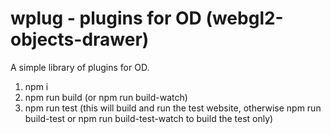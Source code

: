 # wplug - plugins for OD (webgl2-objects-drawer)
A simple library of plugins for OD.


1. npm i
2. npm run build (or npm run build-watch)
3. npm run test 
(this will build and run the test website, otherwise npm run build-test or npm run build-test-watch to build the test only)